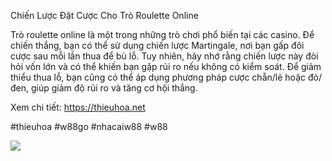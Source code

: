 Chiến Lược Đặt Cược Cho Trò Roulette Online

Trò roulette online là một trong những trò chơi phổ biến tại các casino. Để chiến thắng, bạn có thể sử dụng chiến lược Martingale, nơi bạn gấp đôi cược sau mỗi lần thua để bù lỗ. Tuy nhiên, hãy nhớ rằng chiến lược này đòi hỏi vốn lớn và có thể khiến bạn gặp rủi ro nếu không có kiểm soát. Để giảm thiểu thua lỗ, bạn cũng có thể áp dụng phương pháp cược chẵn/lẻ hoặc đỏ/đen, giúp giảm độ rủi ro và tăng cơ hội thắng.

Xem chi tiết: https://thieuhoa.net

#thieuhoa #w88go #nhacaiw88 #w88

![](https://g0v.hackmd.io/_uploads/SJykIBZ_yg.jpg)
